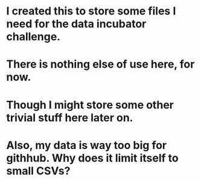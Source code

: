 # I created this to store some files I need for the data incubator challenge.
# There is nothing else of use here, for now.
# Though I might store some other trivial stuff here later on.
# Also, my data is way too big for githhub. Why does it limit itself to small CSVs? 
